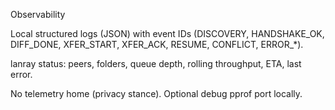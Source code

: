 Observability

Local structured logs (JSON) with event IDs (DISCOVERY, HANDSHAKE_OK, DIFF_DONE, XFER_START, XFER_ACK, RESUME, CONFLICT, ERROR_*).

lanray status: peers, folders, queue depth, rolling throughput, ETA, last error.

No telemetry home (privacy stance). Optional debug pprof port locally.
